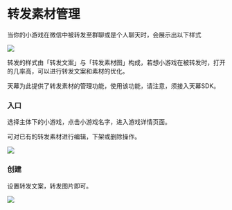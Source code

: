# 转发素材管理

当你的小游戏在微信中被转发至群聊或是个人聊天时，会展示出以下样式

![](https://cdn.nlark.com/yuque/0/2019/png/254569/1557220433992-eb4c8733-6ad9-4385-90f0-57eb8efa7705.png?x-oss-process=image/resize,w_932)

转发的样式由「转发文案」与「转发素材图」构成，若想小游戏在被转发时，打开的几率高，可以进行转发文案和素材的优化。

天幕为此提供了转发素材的管理功能，使用该功能，请注意，须接入天幕SDK。

###  **入口**

选择主体下的小游戏，点击小游戏名字，进入游戏详情页面。

可对已有的转发素材进行编辑，下架或删除操作。

![](https://cdn.nlark.com/yuque/0/2019/png/254569/1557221475431-11e6d81e-9821-4b5e-aecc-194082795593.png?x-oss-process=image/resize,w_2000)

### **创建**

设置转发文案，转发图片即可。

![](https://cdn.nlark.com/yuque/0/2019/png/254569/1557221389178-21e622d7-c07d-4c74-a629-4e94b609c500.png?x-oss-process=image/resize,w_794)



